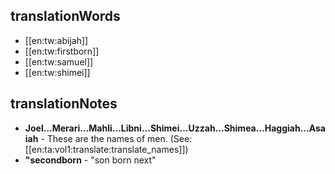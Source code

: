 ## translationWords

* [[en:tw:abijah]]
* [[en:tw:firstborn]]
* [[en:tw:samuel]]
* [[en:tw:shimei]]

## translationNotes

* **Joel...Merari...Mahli...Libni...Shimei...Uzzah...Shimea...Haggiah...Asaiah** - These are the names of men. (See: [[en:ta:vol1:translate:translate_names]])
* **"secondborn** - "son born next"
